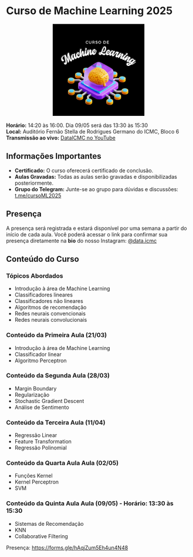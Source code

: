 
# Curso de Machine Learning 2025

<p align="center"> <img width="250px" src="imgs/cursoml.jpg" alt="Curso de Machine Learning 2025"> </p>

**Horário:** 14:20 às 16:00. Dia 09/05 será das 13:30 às 15:30  
**Local:** Auditório Fernão Stella de Rodrigues Germano do ICMC, Bloco 6  
**Transmissão ao vivo:** [DataICMC no YouTube](https://www.youtube.com/@DataICMC)

## Informações Importantes

- **Certificado:** O curso oferecerá certificado de conclusão.
- **Aulas Gravadas:** Todas as aulas serão gravadas e disponibilizadas posteriormente.
- **Grupo do Telegram:** Junte-se ao grupo para dúvidas e discussões: [t.me/cursoML2025](https://t.me/cursoML2025)

## Presença

A presença será registrada e estará disponível por uma semana a partir do início de cada aula. Você poderá acessar o link para confirmar sua presença diretamente na **bio** do nosso Instagram: [@data.icmc](https://instagram.com/data.icmc)

## Conteúdo do Curso

### Tópicos Abordados

- Introdução à área de Machine Learning
- Classificadores lineares
- Classificadores não lineares
- Algoritmos de recomendação
- Redes neurais convencionais
- Redes neurais convolucionais

### Conteúdo da Primeira Aula (21/03)

- Introdução à área de Machine Learning
- Classificador linear
- Algoritmo Perceptron

### Conteúdo da Segunda Aula (28/03)

- Margin Boundary
- Regularização
- Stochastic Gradient Descent
- Análise de Sentimento

### Conteúdo da Terceira Aula (11/04)

- Regressão Linear
- Feature Transformation
- Regressão Polinomial

### Conteúdo da Quarta Aula Aula (02/05)

- Funções Kernel
- Kernel Perceptron
- SVM

### Conteúdo da Quinta Aula Aula (09/05) - Horário: 13:30 às 15:30

- Sistemas de Recomendação
- KNN
- Collaborative Filtering

Presença: https://forms.gle/hAqjZum5Eh4un4N48
